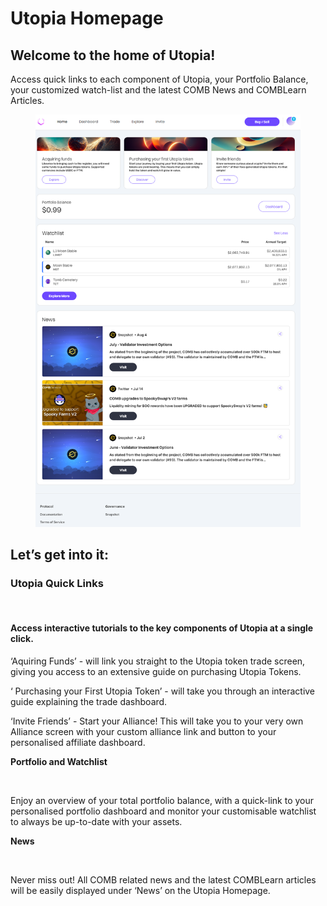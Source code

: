 # Utopia Homepage

## Welcome to the home of Utopia!&#x20;

Access quick links to each component of Utopia, your Portfolio Balance, your customized watch-list and the latest COMB News and COMBLearn Articles.

<figure><img src="../../.gitbook/assets/image (1).png" alt=""><figcaption></figcaption></figure>

## Let’s get into it:

### Utopia Quick Links

<figure><img src="https://lh6.googleusercontent.com/_N9EwHhnaMDsvxccaWKS5uzm7rVfARpEHwrcnv7Dl-PPEnf4xfTkosDXDBRsAEKnRhBSmyNVSLyrRZi5az_azkRhE0isF505ms-AgASASBVCM7LOjonBNXfnI_XKoGrOmthiB5tJcCGV1F9sWsGhWOiotLytvLMG6UjdOrUG4KhCjnin9tQ75dx0CQ" alt=""><figcaption></figcaption></figure>

#### Access **interactive** tutorials to the key components of Utopia at a single click.&#x20;

‘Aquiring Funds’ - will link you straight to the Utopia token trade screen, giving you access to an extensive guide on purchasing Utopia Tokens.&#x20;

‘ Purchasing your First Utopia Token’ - will take you through an interactive guide explaining the trade dashboard.&#x20;

‘Invite Friends’ - Start your Alliance! This will take you to your very own Alliance screen with your custom alliance link and button to your personalised affiliate dashboard.

**Portfolio and Watchlist**

<figure><img src="https://lh4.googleusercontent.com/n2McEHAfmGCHOA52MarQpPmO81NXxnmDqPfAtEytEJMHKPAz2yvWR_XjPXWNNQv-e1zeF9QcVprxgDWohx962kCsy3MbhA02erVNqbuQ-LvY9dE9wf1DeCpwO-qIEBFPpSgxnZWsh1FGeffVYNCQHKtldme2CTN49vBL9ULHDr2tJ7UnTtY7gJ5tjg" alt=""><figcaption></figcaption></figure>

Enjoy an overview of your total portfolio balance, with a quick-link to your personalised portfolio dashboard and monitor your customisable watchlist to always be up-to-date with your assets.

**News**

<figure><img src="https://lh6.googleusercontent.com/pk83iD3QQHHuWbcp0Uti4v_b_YQTdJCX61QSAa3aLb5A-KGlNxr9EvnlKUxgAqivCAsyLeqy1JPGB14n2rK0UPT02TCZ3dFcgw4i4E1uHsgGf6XFdoXUTRGc8V5eLJ0QQSGXxlCfQPoz7ScboXBwhFobyyyqRUv6fp-2RBrEGs4pLpHfMx8LGJTP7w" alt=""><figcaption></figcaption></figure>

Never miss out! All COMB related news and the latest COMBLearn articles will be easily displayed under ‘News’ on the Utopia Homepage.
